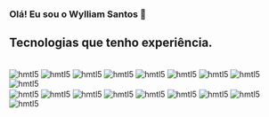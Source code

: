 ### Olá! Eu sou o Wylliam Santos 👋

## Tecnologias que tenho experiência.

<div style="display: inline_block"><br/>
  
  <img align="center" alt="hmtl5" src="https://img.shields.io/badge/Java-ED8B00?style=for-the-badge&logo=openjdk&logoColor=white" />
  
  <img align="center" alt="hmtl5" src="https://img.shields.io/badge/Ruby-CC342D?style=for-the-badge&logo=ruby&logoColor=white" />
  
  <img align="center" alt="hmtl5" src="https://img.shields.io/badge/MySQL-00000F?style=for-the-badge&logo=mysql&logoColor=white" />
  <img align="center" alt="hmtl5" src="https://img.shields.io/badge/PostgreSQL-316192?style=for-the-badge&logo=postgresql&logoColor=white" />
  <img align="center" alt="hmtl5" src="https://img.shields.io/badge/MongoDB-4EA94B?style=for-the-badge&logo=mongodb&logoColor=white" />
  <img align="center" alt="hmtl5" src="https://img.shields.io/badge/Microsoft_Azure-0089D6?style=for-the-badge&logo=microsoft-azure&logoColor=white" />
  <img align="center" alt="hmtl5" src="https://img.shields.io/badge/Oracle-F80000?style=for-the-badge&logo=Oracle&logoColor=white" />
  <img align="center" alt="hmtl5" src="https://img.shields.io/badge/Adobe%20XD-470137?style=for-the-badge&logo=Adobe%20XD&logoColor=#FF61F" />
  <img align="center" alt="hmtl5" src="https://img.shields.io/badge/Figma-F24E1E?style=for-the-badge&logo=figma&logoColor=white" />
  <br/>
  <img align="center" alt="hmtl5" src="https://img.shields.io/badge/Android_Studio-3DDC84?style=for-the-badge&logo=android-studio&logoColor=white" />
  <img align="center" alt="hmtl5" src="https://img.shields.io/badge/Eclipse-2C2255?style=for-the-badge&logo=eclipse&logoColor=white" />
  <img align="center" alt="hmtl5" src="https://img.shields.io/badge/IntelliJ_IDEA-000000.svg?style=for-the-badge&logo=intellij-idea&logoColor=white" />
  <img align="center" alt="hmtl5" src="https://img.shields.io/badge/Notepad++-90E59A.svg?style=for-the-badge&logo=notepad%2B%2B&logoColor=black" />
  <img align="center" alt="hmtl5" src="https://img.shields.io/badge/Visual_Studio-5C2D91?style=for-the-badge&logo=visual%20studio&logoColor=white" />
  <img align="center" alt="hmtl5" src="https://img.shields.io/badge/GIT-E44C30?style=for-the-badge&logo=git&logoColor=white" />
  <img align="center" alt="hmtl5" src="https://img.shields.io/badge/Jenkins-D24939?style=for-the-badge&logo=Jenkins&logoColor=white" />
  <img align="center" alt="hmtl5" src="https://img.shields.io/badge/Jira-0052CC?style=for-the-badge&logo=Jira&logoColor=white" />
  <img align="center" alt="hmtl5" src="https://img.shields.io/badge/Python-3776AB?style=for-the-badge&logo=python&logoColor=white" />
  
</div><br/>


